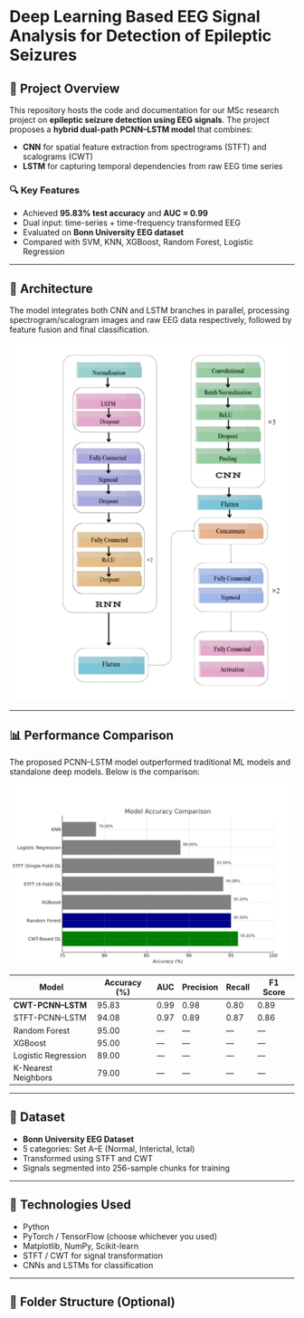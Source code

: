 # Deep Learning Based EEG Signal Analysis for Detection of Epileptic Seizures



## 🧠 Project Overview

This repository hosts the code and documentation for our MSc research project on **epileptic seizure detection using EEG signals**. The project proposes a **hybrid dual-path PCNN–LSTM model** that combines:

- **CNN** for spatial feature extraction from spectrograms (STFT) and scalograms (CWT)
- **LSTM** for capturing temporal dependencies from raw EEG time series

### 🔍 Key Features
- Achieved **95.83% test accuracy** and **AUC ≈ 0.99**
- Dual input: time-series + time-frequency transformed EEG
- Evaluated on **Bonn University EEG dataset**
- Compared with SVM, KNN, XGBoost, Random Forest, Logistic Regression

---

## 🧠 Architecture

The model integrates both CNN and LSTM branches in parallel, processing spectrogram/scalogram images and raw EEG data respectively, followed by feature fusion and final classification.

![Model Architecture](images/pcnn_lstm_architecture.png)

---

## 📊 Performance Comparison

The proposed PCNN–LSTM model outperformed traditional ML models and standalone deep models. Below is the comparison:

![Model Comparison](images/model_comparison_chart.png)

| Model                     | Accuracy (%) | AUC    | Precision | Recall | F1 Score |
|--------------------------|--------------|--------|-----------|--------|----------|
| **CWT-PCNN–LSTM**         | 95.83        | 0.99   | 0.98      | 0.80   | 0.89     |
| STFT-PCNN–LSTM           | 94.08        | 0.97   | 0.89      | 0.87   | 0.86     |
| Random Forest            | 95.00        | —      | —         | —      | —        |
| XGBoost                  | 95.00        | —      | —         | —      | —        |
| Logistic Regression      | 89.00        | —      | —         | —      | —        |
| K-Nearest Neighbors      | 79.00        | —      | —         | —      | —        |

---

## 📂 Dataset

- **Bonn University EEG Dataset**
- 5 categories: Set A–E (Normal, Interictal, Ictal)
- Transformed using STFT and CWT
- Signals segmented into 256-sample chunks for training

---

## 🚀 Technologies Used

- Python
- PyTorch / TensorFlow (choose whichever you used)
- Matplotlib, NumPy, Scikit-learn
- STFT / CWT for signal transformation
- CNNs and LSTMs for classification

---

## 📁 Folder Structure (Optional)

